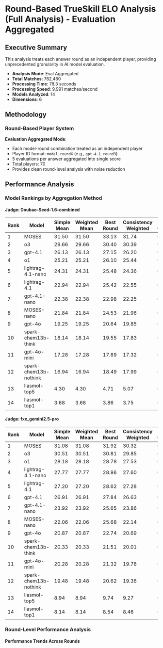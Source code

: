 # Round-Based TrueSkill ELO Analysis (Full Analysis) - Evaluation Aggregated

## Executive Summary

This analysis treats each answer round as an independent player, providing unprecedented granularity in AI model evaluation.

- **Analysis Mode**: Eval Aggregated
- **Total Matches**: 782,460
- **Processing Time**: 78.3 seconds
- **Processing Speed**: 9,991 matches/second
- **Models Analyzed**: 14
- **Dimensions**: 6

## Methodology

### Round-Based Player System

**Evaluation Aggregated Mode**:
- Each model-round combination treated as an independent player
- Player ID format: `model_roundX` (e.g., `gpt-4.1_round3`)
- 5 evaluations per answer aggregated into single score
- Total players: 70
- Provides clean round-level analysis with noise reduction

## Performance Analysis

### Model Rankings by Aggregation Method

#### Judge: Doubao-Seed-1.6-combined

| Rank | Model | Simple Mean | Weighted Mean | Best Round | Consistency Weighted | Round Consistency | Trend |
|------|-------|-------------|---------------|------------|---------------------|-------------------|-------|
| 1 | MOSES | 31.50 | 31.50 | 33.13 | 31.74 | 0.972 | improving |
| 2 | o3 | 29.66 | 29.66 | 30.40 | 30.39 | 0.972 | declining |
| 3 | gpt-4.1 | 26.13 | 26.13 | 27.15 | 26.20 | 0.967 | stable |
| 4 | o1 | 25.21 | 25.21 | 26.10 | 25.44 | 0.981 | improving |
| 5 | lightrag-4.1-nano | 24.31 | 24.31 | 25.48 | 24.36 | 0.948 | improving |
| 6 | lightrag-4.1 | 22.94 | 22.94 | 25.42 | 22.55 | 0.944 | declining |
| 7 | gpt-4.1-nano | 22.38 | 22.38 | 22.98 | 22.25 | 0.974 | improving |
| 8 | MOSES-nano | 21.84 | 21.84 | 24.53 | 21.96 | 0.870 | improving |
| 9 | gpt-4o | 19.25 | 19.25 | 20.64 | 19.85 | 0.956 | declining |
| 10 | spark-chem13b-think | 18.14 | 18.14 | 19.55 | 17.83 | 0.937 | improving |
| 11 | gpt-4o-mini | 17.28 | 17.28 | 17.89 | 17.32 | 0.959 | declining |
| 12 | spark-chem13b-nothink | 16.94 | 16.94 | 18.49 | 17.99 | 0.948 | improving |
| 13 | llasmol-top5 | 4.30 | 4.30 | 4.71 | 5.07 | 0.942 | stable |
| 14 | llasmol-top1 | 3.68 | 3.68 | 3.86 | 3.75 | 0.956 | stable |

#### Judge: fxx_gemini2.5-pro

| Rank | Model | Simple Mean | Weighted Mean | Best Round | Consistency Weighted | Round Consistency | Trend |
|------|-------|-------------|---------------|------------|---------------------|-------------------|-------|
| 1 | MOSES | 31.08 | 31.08 | 31.92 | 30.32 | 0.978 | improving |
| 2 | o3 | 30.51 | 30.51 | 30.81 | 29.85 | 0.991 | stable |
| 3 | o1 | 28.18 | 28.18 | 28.78 | 27.53 | 0.981 | improving |
| 4 | lightrag-4.1-nano | 27.77 | 27.77 | 28.96 | 27.60 | 0.972 | improving |
| 5 | lightrag-4.1 | 27.20 | 27.20 | 28.62 | 27.28 | 0.969 | declining |
| 6 | gpt-4.1 | 26.91 | 26.91 | 27.84 | 26.63 | 0.970 | stable |
| 7 | gpt-4.1-nano | 23.92 | 23.92 | 25.65 | 23.86 | 0.959 | declining |
| 8 | MOSES-nano | 22.06 | 22.06 | 25.68 | 22.14 | 0.865 | improving |
| 9 | gpt-4o | 20.87 | 20.87 | 22.74 | 20.69 | 0.932 | stable |
| 10 | spark-chem13b-think | 20.33 | 20.33 | 21.51 | 20.01 | 0.952 | improving |
| 11 | gpt-4o-mini | 20.28 | 20.28 | 21.32 | 19.78 | 0.952 | declining |
| 12 | spark-chem13b-nothink | 19.48 | 19.48 | 20.62 | 19.36 | 0.939 | stable |
| 13 | llasmol-top5 | 8.94 | 8.94 | 9.74 | 9.27 | 0.916 | stable |
| 14 | llasmol-top1 | 8.14 | 8.14 | 8.54 | 8.46 | 0.953 | declining |

### Round-Level Performance Analysis

#### Performance Trends Across Rounds


